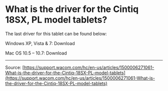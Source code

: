 # What is the driver for the Cintiq 18SX, PL model tablets?

The last driver for this tablet can be found below:


Windows XP, Vista & 7: Download


Mac OS 10.5 – 10.7: Download

---
Source: [https://support.wacom.com/hc/en-us/articles/1500006271061-What-is-the-driver-for-the-Cintiq-18SX-PL-model-tablets](https://support.wacom.com/hc/en-us/articles/1500006271061-What-is-the-driver-for-the-Cintiq-18SX-PL-model-tablets)
